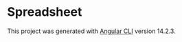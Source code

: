 # Spreadsheet

This project was generated with [Angular CLI](https://github.com/angular/angular-cli) version 14.2.3.
